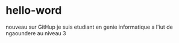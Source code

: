 # hello-word
nouveau sur GitHup
je suis etudiant en genie informatique a l'iut de ngaoundere au niveau 3
